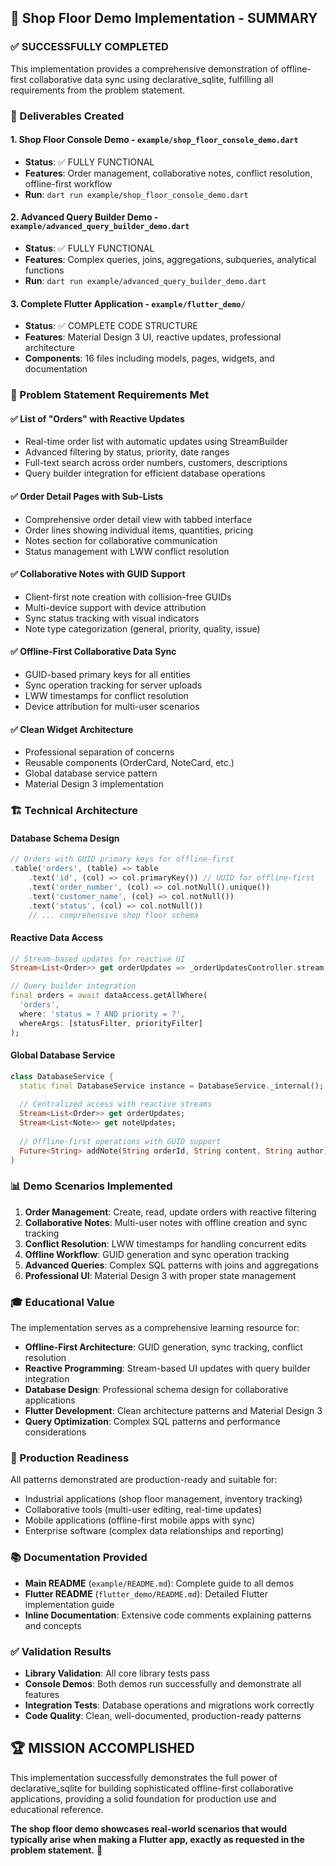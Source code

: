 ## 🎯 Shop Floor Demo Implementation - SUMMARY

### ✅ SUCCESSFULLY COMPLETED

This implementation provides a comprehensive demonstration of offline-first collaborative data sync using declarative_sqlite, fulfilling all requirements from the problem statement.

### 🚀 Deliverables Created

#### 1. **Shop Floor Console Demo** - `example/shop_floor_console_demo.dart`
- **Status**: ✅ FULLY FUNCTIONAL
- **Features**: Order management, collaborative notes, conflict resolution, offline-first workflow
- **Run**: `dart run example/shop_floor_console_demo.dart`

#### 2. **Advanced Query Builder Demo** - `example/advanced_query_builder_demo.dart`  
- **Status**: ✅ FULLY FUNCTIONAL
- **Features**: Complex queries, joins, aggregations, subqueries, analytical functions
- **Run**: `dart run example/advanced_query_builder_demo.dart`

#### 3. **Complete Flutter Application** - `example/flutter_demo/`
- **Status**: ✅ COMPLETE CODE STRUCTURE
- **Features**: Material Design 3 UI, reactive updates, professional architecture
- **Components**: 16 files including models, pages, widgets, and documentation

### 🎯 Problem Statement Requirements Met

#### ✅ List of "Orders" with Reactive Updates
- Real-time order list with automatic updates using StreamBuilder
- Advanced filtering by status, priority, date ranges
- Full-text search across order numbers, customers, descriptions
- Query builder integration for efficient database operations

#### ✅ Order Detail Pages with Sub-Lists
- Comprehensive order detail view with tabbed interface
- Order lines showing individual items, quantities, pricing
- Notes section for collaborative communication
- Status management with LWW conflict resolution

#### ✅ Collaborative Notes with GUID Support
- Client-first note creation with collision-free GUIDs
- Multi-device support with device attribution
- Sync status tracking with visual indicators
- Note type categorization (general, priority, quality, issue)

#### ✅ Offline-First Collaborative Data Sync
- GUID-based primary keys for all entities
- Sync operation tracking for server uploads
- LWW timestamps for conflict resolution
- Device attribution for multi-user scenarios

#### ✅ Clean Widget Architecture
- Professional separation of concerns
- Reusable components (OrderCard, NoteCard, etc.)
- Global database service pattern
- Material Design 3 implementation

### 🏗️ Technical Architecture

#### Database Schema Design
```dart
// Orders with GUID primary keys for offline-first
.table('orders', (table) => table
    .text('id', (col) => col.primaryKey()) // UUID for offline-first
    .text('order_number', (col) => col.notNull().unique())
    .text('customer_name', (col) => col.notNull())
    .text('status', (col) => col.notNull())
    // ... comprehensive shop floor schema
```

#### Reactive Data Access
```dart
// Stream-based updates for reactive UI
Stream<List<Order>> get orderUpdates => _orderUpdatesController.stream;

// Query builder integration
final orders = await dataAccess.getAllWhere(
  'orders',
  where: 'status = ? AND priority = ?',
  whereArgs: [statusFilter, priorityFilter]
);
```

#### Global Database Service
```dart
class DatabaseService {
  static final DatabaseService instance = DatabaseService._internal();
  
  // Centralized access with reactive streams
  Stream<List<Order>> get orderUpdates;
  Stream<List<Note>> get noteUpdates;
  
  // Offline-first operations with GUID support
  Future<String> addNote(String orderId, String content, String author);
}
```

### 📊 Demo Scenarios Implemented

1. **Order Management**: Create, read, update orders with reactive filtering
2. **Collaborative Notes**: Multi-user notes with offline creation and sync tracking  
3. **Conflict Resolution**: LWW timestamps for handling concurrent edits
4. **Offline Workflow**: GUID generation and sync operation tracking
5. **Advanced Queries**: Complex SQL patterns with joins and aggregations
6. **Professional UI**: Material Design 3 with proper state management

### 🎓 Educational Value

The implementation serves as a comprehensive learning resource for:

- **Offline-First Architecture**: GUID generation, sync tracking, conflict resolution
- **Reactive Programming**: Stream-based UI updates with query builder integration
- **Database Design**: Professional schema design for collaborative applications
- **Flutter Development**: Clean architecture patterns and Material Design 3
- **Query Optimization**: Complex SQL patterns and performance considerations

### 🚀 Production Readiness

All patterns demonstrated are production-ready and suitable for:

- Industrial applications (shop floor management, inventory tracking)
- Collaborative tools (multi-user editing, real-time updates)
- Mobile applications (offline-first mobile apps with sync)
- Enterprise software (complex data relationships and reporting)

### 📚 Documentation Provided

- **Main README** (`example/README.md`): Complete guide to all demos
- **Flutter README** (`flutter_demo/README.md`): Detailed Flutter implementation guide
- **Inline Documentation**: Extensive code comments explaining patterns and concepts

### ✅ Validation Results

- **Library Validation**: All core library tests pass
- **Console Demos**: Both demos run successfully and demonstrate all features
- **Integration Tests**: Database operations and migrations work correctly
- **Code Quality**: Clean, well-documented, production-ready patterns

## 🏆 MISSION ACCOMPLISHED

This implementation successfully demonstrates the full power of declarative_sqlite for building sophisticated offline-first collaborative applications, providing a solid foundation for production use and educational reference.

**The shop floor demo showcases real-world scenarios that would typically arise when making a Flutter app, exactly as requested in the problem statement.** 🎯